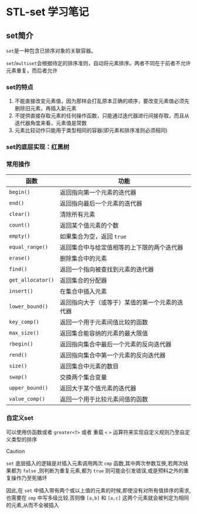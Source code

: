 # STL-set 学习笔记

## set简介

`set`是一种包含已排序对象的关联容器。

`set`/`multiset`会根据待定的排序准则，自动将元素排序。两者不同在于前者不允许元素重复，而后者允许

### set的特点

1) 不能直接改变元素值，因为那样会打乱原本正确的顺序，要改变元素值必须先删除旧元素，再插入新元素
2) 不提供直接存取元素的任何操作函数，只能通过迭代器进行间接存取，而且从迭代器角度来看，元素值是常数
3) 元素比较动作只能用于类型相同的容器(即元素和排序准则必须相同)


### set的底层实现：红黑树

### 常用操作

| **函数**          | **功能**                                       |
| ----------------- | ---------------------------------------------- |
| `begin()`         | 返回指向第一个元素的迭代器                     |
| `end()`           | 返回指向最后一个元素的迭代器                   |
| `clear()`         | 清除所有元素                                   |
| `count()`         | 返回某个值元素的个数                           |
| `empty()`         | 如果集合为空，返回 `true`                      |
| `equal_range()`   | 返回集合中与给定值相等的上下限的两个迭代器     |
| `erase()`         | 删除集合中的元素                               |
| `find()`          | 返回一个指向被查找到元素的迭代器               |
| `get_allocator()` | 返回集合的分配器                               |
| `insert()`        | 在集合中插入元素                               |
| `lower_bound()`   | 返回指向大于（或等于）某值的第一个元素的迭代器 |
| `key_comp()`      | 返回一个用于元素间值比较的函数                 |
| `max_size()`      | 返回集合能容纳的元素的最大限值                 |
| `rbegin()`        | 返回指向集合中最后一个元素的反向迭代器         |
| `rend()`          | 返回指向集合中第一个元素的反向迭代器           |
| `size()`          | 返回集合中元素的数目                           |
| `swap()`          | 交换两个集合变量                               |
| `upper_bound()`   | 返回大于某个值元素的迭代器                     |
| `value_comp()`    | 返回一个用于比较元素间值的函数                 |

### 自定义set

可以使用仿函数或者 `greater<T>` 或者 重载 `<` `>` 运算符来实现自定义规则乃至自定义类型的排序

> [!caution]
>
> `set` 底层插入的逻辑是对插入元素调用两次 `cmp` 函数,其中两次参数互换,若两次结果都为 `false` ,则判断为重复元素,都为 `true` 则可能会引发错误,或是预料之外的重复操作乃至死循环
>
> 因此,在 `set` 中插入带有两个或以上值的元素的时候,即使没有对所有值排序的需求,也需要在 `cmp` 中写多级比较,否则像 `[a,b]` 和 `[a,c]` 这两个元素就会被判定为相同的元素,从而不全被插入



